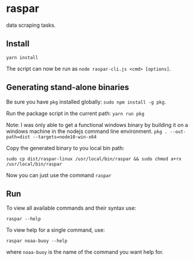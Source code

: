 # raspar  

data scraping tasks.  

## Install  

`yarn install`  

The script can now be run as `node raspar-cli.js <cmd> [options]`.  

## Generating stand-alone binaries  

Be sure you have `pkg` installed globally: `sudo npm install -g pkg`.  

Run the package script in the current path: `yarn run pkg`  

Note: I was only able to get a functional windows binary by building it on a windows machine in the nodejs
command line environment.  `pkg . --out-path=dist --targets=node10-win-x64`

Copy the generated binary to you local bin path:  

`sudo cp dist/raspar-linux /usr/local/bin/raspar && sudo chmod a+rx /usr/local/bin/raspar`  

Now you can just use the command `raspar`  

## Run  

To view all available commands and their syntax use:  

`raspar --help`  

To view help for a single command, use:  

`raspar noaa-buoy --help` 

where `noaa-buoy` is the name of the command you want help for.  